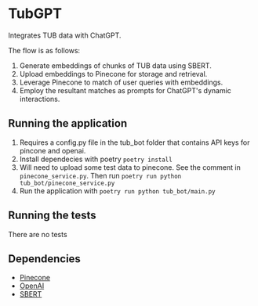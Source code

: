 # TubGPT

Integrates TUB data with ChatGPT.

The flow is as follows:

1. Generate embeddings of chunks of TUB data using SBERT.
2. Upload embeddings to Pinecone for storage and retrieval.
3. Leverage Pinecone to match of user queries with embeddings.
4. Employ the resultant matches as prompts for ChatGPT's dynamic interactions.
   
## Running the application
1. Requires a config.py file in the tub_bot folder that contains API keys for pincone and openai.
2. Install dependecies with poetry `poetry install`
3. Will need to upload some test data to pinecone. See the comment in `pinecone_service.py`. Then run `poetry run python tub_bot/pinecone_service.py`
4. Run the application with `poetry run python tub_bot/main.py`

## Running the tests
There are no tests

## Dependencies
- [Pinecone](https://www.pinecone.io/)
- [OpenAI](https://openai.com/)
- [SBERT](https://www.sbert.net/)
